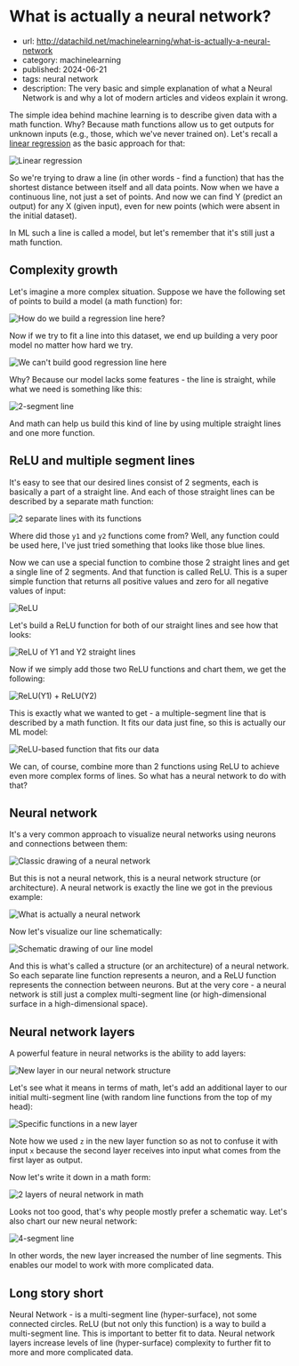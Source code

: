 # What is actually a neural network?
* url: http://datachild.net/machinelearning/what-is-actually-a-neural-network
* category: machinelearning
* published: 2024-06-21
* tags: neural network
* description: The very basic and simple explanation of what a Neural Network is and why a lot of modern articles and videos explain it wrong.


The simple idea behind machine learning is to describe given data with a math function.
Why?
Because math functions allow us to get outputs for unknown inputs (e.g., those, which we've never trained on).
Let's recall a [linear regression](https://medium.com/datadenys/what-is-linear-regression-and-how-to-use-it-with-python-scikit-c44d0a64f82d) as the basic approach for that:

![Linear regression](/articles/machinelearning/what-is-actually-a-neural-network/liner-regression-example.png)

So we're trying to draw a line (in other words - find a function) that has the shortest distance between itself and all data points.
Now when we have a continuous line, not just a set of points.
And now we can find Y (predict an output) for any X (given input), even for new points (which were absent in the initial dataset).

In ML such a line is called a model, but let's remember that it's still just a math function.


## Complexity growth

Let's imagine a more complex situation.
Suppose we have the following set of points to build a model (a math function) for:

![How do we build a regression line here?](/articles/machinelearning/what-is-actually-a-neural-network/complex-case-for-regression.png)

Now if we try to fit a line into this dataset, we end up building a very poor model no matter how hard we try.

![We can't build good regression line here](/articles//machinelearning/what-is-actually-a-neural-network/bad-regression.png)

Why?
Because our model lacks some features - the line is straight, while what we need is something like this:

![2-segment line](/articles//machinelearning/what-is-actually-a-neural-network/2-segment-line.png)

And math can help us build this kind of line by using multiple straight lines and one more function.

## ReLU and multiple segment lines

It's easy to see that our desired lines consist of 2 segments, each is basically a part of a straight line.
And each of those straight lines can be described by a separate math function:

![2 separate lines with its functions](/articles//machinelearning/what-is-actually-a-neural-network/2-separate-lines-with-functions.png)

Where did those `y1` and `y2` functions come from?
Well, any function could be used here, I've just tried something that looks like those blue lines.

Now we can use a special function to combine those 2 straight lines and get a single line of 2 segments.
And that function is called ReLU.
This is a super simple function that returns all positive values and zero for all negative values of input:

![ReLU](/articles//machinelearning/what-is-actually-a-neural-network/relu.png)

Let's build a ReLU function for both of our straight lines and see how that looks:

![ReLU of Y1 and Y2 straight lines](/articles//machinelearning/what-is-actually-a-neural-network/relu-y1-y2.png)

Now if we simply add those two ReLU functions and chart them, we get the following:

![ReLU(Y1) + ReLU(Y2)](/articles//machinelearning/what-is-actually-a-neural-network/relu-y1-sum-y2.png)

This is exactly what we wanted to get - a multiple-segment line that is described by a math function.
It fits our data just fine, so this is actually our ML model:

![ReLU-based function that fits our data](/articles//machinelearning/what-is-actually-a-neural-network/relu-based-model.png)

We can, of course, combine more than 2 functions using ReLU to achieve even more complex forms of lines.
So what has a neural network to do with that?


## Neural network

It's a very common approach to visualize neural networks using neurons and connections between them:

![Classic drawing of a neural network](/articles//machinelearning/what-is-actually-a-neural-network/classic-nn-drawing.png)

But this is not a neural network, this is a neural network structure (or architecture).
A neural network is exactly the line we got in the previous example:

![What is actually a neural network](/articles//machinelearning/what-is-actually-a-neural-network/real-nn-drawing.png)

Now let's visualize our line schematically:

![Schematic drawing of our line model](/articles//machinelearning/what-is-actually-a-neural-network/nn-schema-example.png)

And this is what's called a structure (or an architecture) of a neural network.
So each separate line function represents a neuron, and a ReLU function represents the connection between neurons.
But at the very core - a neural network is still just a complex multi-segment line (or high-dimensional surface in a high-dimensional space).


## Neural network layers

A powerful feature in neural networks is the ability to add layers:

![New layer in our neural network structure](/articles//machinelearning/what-is-actually-a-neural-network/add-nn-layer.png)

Let's see what it means in terms of math, let's add an additional layer to our initial multi-segment line (with random line functions from the top of my head):

![Specific functions in a new layer](/articles//machinelearning/what-is-actually-a-neural-network/nn-layers-math.png)

Note how we used `z` in the new layer function so as not to confuse it with input `x` because the second layer receives into input what comes from the first layer as output.

Now let's write it down in a math form:

![2 layers of neural network in math](/articles//machinelearning/what-is-actually-a-neural-network/nn-2-layers-math.png)

Looks not too good, that's why people mostly prefer a schematic way.
Let's also chart our new neural network:

![4-segment line](/articles//machinelearning/what-is-actually-a-neural-network/4-segment-line.png)

In other words, the new layer increased the number of line segments.
This enables our model to work with more complicated data.


## Long story short

Neural Network - is a multi-segment line (hyper-surface), not some connected circles. ReLU (but not only this function) is a way to build a multi-segment line. This is important to better fit to data. Neural network layers increase levels of line (hyper-surface) complexity to further fit to more and more complicated data.